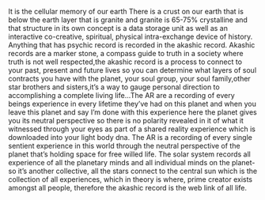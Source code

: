 It is the cellular memory of our earth There is a crust on our earth that is below the earth layer that is granite and granite is 65-75% crystalline and that structure in its own concept is a data storage unit as well as an interactive co-creative, spiritual, physical intra-exchange device of history. Anything that has psychic record is recorded in the akashic record.
Akashic records are a marker stone, a compass guide to truth in a society where truth is not well respected,the akashic record is a process to connect to your past, present and future lives so you can determine what layers of soul contracts you have with the planet, your soul group, your soul family,other star brothers and sisters,it’s a way to gauge personal direction to accomplishing a complete living life...The AR are a recording of every beings experience in every lifetime they’ve had on this planet and when you leave this planet and say I’m done with this experience here the planet gives you its neutral perspective so there is no polarity revealed in it of what it witnessed through your eyes as part of a shared reality experience which is downloaded into your light body dna.
The AR is a recording of every single sentient experience in this world through the neutral perspective of the planet that’s holding space for free willed life.
The solar system records all experience of all the planetary minds and all individual minds on the planet-so it’s another collective, all the stars connect to the central sun which is the collection of all experiences, which in theory is where, prime creator exists amongst all people, therefore the akashic record is the web link of all life.

